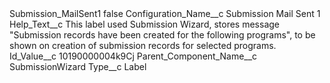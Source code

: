 <?xml version="1.0" encoding="UTF-8"?>
<CustomMetadata xmlns="http://soap.sforce.com/2006/04/metadata" xmlns:xsi="http://www.w3.org/2001/XMLSchema-instance" xmlns:xsd="http://www.w3.org/2001/XMLSchema">
    <label>Submission_MailSent1</label>
    <protected>false</protected>
    <values>
        <field>Configuration_Name__c</field>
        <value xsi:type="xsd:string">Submission Mail Sent 1</value>
    </values>
    <values>
        <field>Help_Text__c</field>
        <value xsi:type="xsd:string">This label used Submission Wizard, stores message &quot;Submission records have been created for the following programs&quot;, to be shown on creation of submission records for selected programs.</value>
    </values>
    <values>
        <field>Id_Value__c</field>
        <value xsi:type="xsd:string">10190000004k9Cj</value>
    </values>
    <values>
        <field>Parent_Component_Name__c</field>
        <value xsi:type="xsd:string">SubmissionWizard</value>
    </values>
    <values>
        <field>Type__c</field>
        <value xsi:type="xsd:string">Label</value>
    </values>
</CustomMetadata>
